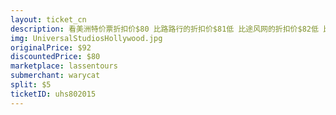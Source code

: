```yaml
---
layout: ticket_cn
description: 看美洲特价票折扣价$80 比路路行的折扣价$81低 比途风网的折扣价$82低 比走四方的折扣价$83低 比官网的原价$92低
img: UniversalStudiosHollywood.jpg
originalPrice: $92
discountedPrice: $80
marketplace: lassentours
submerchant: warycat
split: $5
ticketID: uhs802015
---
```


